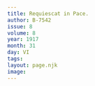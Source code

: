 ```yaml
---
title: Requiescat in Pace.
author: B-7542
issue: 8
volume: 8
year: 1917
month: 31
day: VI
tags:
layout: page.njk
image:
---
```

